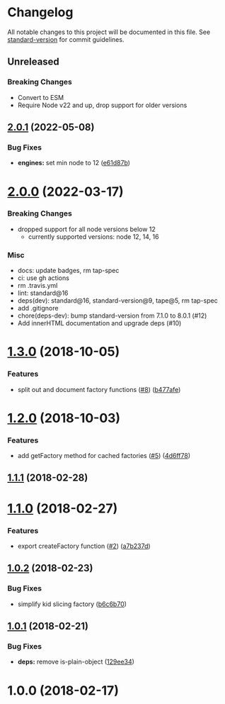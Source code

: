 # Changelog

All notable changes to this project will be documented in this file. See [standard-version](https://github.com/conventional-changelog/standard-version) for commit guidelines.

## Unreleased

### Breaking Changes
- Convert to ESM
- Require Node v22 and up, drop support for older versions

## [2.0.1](https://github.com/ungoldman/hyperaxe/compare/v2.0.0...v2.0.1) (2022-05-08)


### Bug Fixes

* **engines:** set min node to 12 ([e61d87b](https://github.com/ungoldman/hyperaxe/commit/e61d87bdf0e41c29cd814ffd99739a946578fe99))

<a name="2.0.0"></a>
# [2.0.0](https://github.com/ungoldman/hyperaxe/compare/v1.3.0...v2.0.0) (2022-03-17)

### Breaking Changes
- dropped support for all node versions below 12
  - currently supported versions: node 12, 14, 16

### Misc
- docs: update badges, rm tap-spec
- ci: use gh actions
- rm .travis.yml
- lint: standard@16
- deps(dev): standard@16, standard-version@9, tape@5, rm tap-spec
- add .gitignore
- chore(deps-dev): bump standard-version from 7.1.0 to 8.0.1 (#12)
- Add innerHTML documentation and upgrade deps (#10)

<a name="1.3.0"></a>
# [1.3.0](https://github.com/ungoldman/hyperaxe/compare/v1.2.0...v1.3.0) (2018-10-05)


### Features

* split out and document factory functions ([#8](https://github.com/ungoldman/hyperaxe/issues/8)) ([b477afe](https://github.com/ungoldman/hyperaxe/commit/b477afe))



<a name="1.2.0"></a>
# [1.2.0](https://github.com/ungoldman/hyperaxe/compare/v1.1.1...v1.2.0) (2018-10-03)


### Features

* add getFactory method for cached factories ([#5](https://github.com/ungoldman/hyperaxe/issues/5)) ([4d6ff78](https://github.com/ungoldman/hyperaxe/commit/4d6ff78))



<a name="1.1.1"></a>
## [1.1.1](https://github.com/ungoldman/hyperaxe/compare/v1.1.0...v1.1.1) (2018-02-28)



<a name="1.1.0"></a>
# [1.1.0](https://github.com/ungoldman/hyperaxe/compare/v1.0.2...v1.1.0) (2018-02-27)


### Features

* export createFactory function ([#2](https://github.com/ungoldman/hyperaxe/issues/2)) ([a7b237d](https://github.com/ungoldman/hyperaxe/commit/a7b237d))



<a name="1.0.2"></a>
## [1.0.2](https://github.com/ungoldman/hyperaxe/compare/v1.0.1...v1.0.2) (2018-02-23)


### Bug Fixes

* simplify kid slicing factory ([b6c6b70](https://github.com/ungoldman/hyperaxe/commit/b6c6b70))



<a name="1.0.1"></a>
## [1.0.1](https://github.com/ungoldman/hyperaxe/compare/v1.0.0...v1.0.1) (2018-02-21)


### Bug Fixes

* **deps:** remove is-plain-object ([129ee34](https://github.com/ungoldman/hyperaxe/commit/129ee34))



<a name="1.0.0"></a>
# 1.0.0 (2018-02-17)
